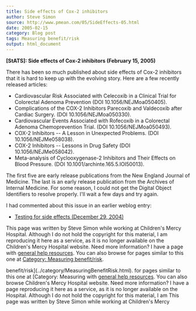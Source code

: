 ```yaml
---
title: Side effects of Cox-2 inhibitors
author: Steve Simon
source: http://www.pmean.com/05/SideEffects-05.html
date: 2005-02-15
category: Blog post
tags: Measuring benefit/risk
output: html_document
---
```

**[StATS]: Side effects of Cox-2 inhibitors
(February 15, 2005)**

There has been so much published about side effects of Cox-2 inhibitors
that it is hard to keep up with the evolving story. Here are a few
recently released articles:

-   Cardiovascular Risk Associated with Celecoxib in a Clinical Trial
    for Colorectal Adenoma Prevention (DOI 10.1056/NEJMoa050405).
-   Complications of the COX-2 Inhibitors Parecoxib and Valdecoxib after
    Cardiac Surgery. (DOI 10.1056/NEJMoa050330).
-   Cardiovascular Events Associated with Rofecoxib in a Colorectal
    Adenoma Chemoprevention Trial. (DOI 10.1056/NEJMoa050493).
-   COX-2 Inhibitors \-- A Lesson in Unexpected Problems. (DOI
    10.1056/NEJMe058038).
-   COX-2 Inhibitors \-- Lessons in Drug Safety (DOI
    10.1056/NEJMe058042).
-   Meta-analysis of Cyclooxygenase-2 Inhibitors and Their Effects on
    Blood Pressure. (DOI 10.1001/archinte.165.5.IOI50013).

The first five are early release publications from the New England
Journal of Medicine. The last is an early release publication from the
Archives of Internal Medicine. For some reason, I could not get the
Digital Object Identifiers to resolve properly. I\'ll wait a few days
and try again.

I had commented about this issue in an earlier weblog entry:

-   [Testing for side effects (December
    29, 2004)](http://www.childrensmercy.org/stats/weblog2004/SideEffects.asp)

This page was written by Steve Simon while working at Children\'s Mercy
Hospital. Although I do not hold the copyright for this material, I am
reproducing it here as a service, as it is no longer available on the
Children\'s Mercy Hospital website. Need more information? I have a page
with [general help resources](../GeneralHelp.html). You can also browse
for pages similar to this one at [Category: Measuring
benefit/risk](../category/MeasuringBenefitRisk.html).
<!---More--->
benefit/risk](../category/MeasuringBenefitRisk.html).
for pages similar to this one at [Category: Measuring
with [general help resources](../GeneralHelp.html). You can also browse
Children\'s Mercy Hospital website. Need more information? I have a page
reproducing it here as a service, as it is no longer available on the
Hospital. Although I do not hold the copyright for this material, I am
This page was written by Steve Simon while working at Children\'s Mercy

<!---Do not use
**[StATS]: Side effects of Cox-2 inhibitors
This page was written by Steve Simon while working at Children\'s Mercy
Hospital. Although I do not hold the copyright for this material, I am
reproducing it here as a service, as it is no longer available on the
Children\'s Mercy Hospital website. Need more information? I have a page
with [general help resources](../GeneralHelp.html). You can also browse
for pages similar to this one at [Category: Measuring
benefit/risk](../category/MeasuringBenefitRisk.html).
--->

